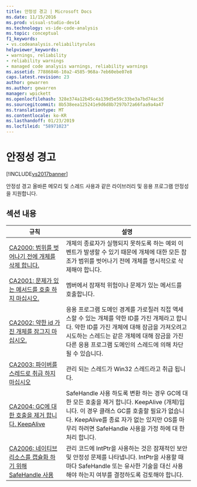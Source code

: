 ```yaml
---
title: 안정성 경고 | Microsoft Docs
ms.date: 11/15/2016
ms.prod: visual-studio-dev14
ms.technology: vs-ide-code-analysis
ms.topic: conceptual
f1_keywords:
- vs.codeanalysis.reliabilityrules
helpviewer_keywords:
- warnings, reliability
- reliability warnings
- managed code analysis warnings, reliability warnings
ms.assetid: 77886846-10a2-4585-968a-7eb60ebe07e8
caps.latest.revision: 23
author: gewarren
ms.author: gewarren
manager: wpickett
ms.openlocfilehash: 328e374a12b45c4a139d5e59c33be3a7bd74ac3d
ms.sourcegitcommit: 8b538eea125241e9d6d8b7297b72a66faa9a4a47
ms.translationtype: MT
ms.contentlocale: ko-KR
ms.lasthandoff: 01/23/2019
ms.locfileid: "58971023"
---
```

# <a name="reliability-warnings"></a>안정성 경고
[!INCLUDE[vs2017banner](../includes/vs2017banner.md)]

안정성 경고 올바른 메모리 및 스레드 사용과 같은 라이브러리 및 응용 프로그램 안정성을 지원합니다.  
  
## <a name="in-this-section"></a>섹션 내용  
  
|규칙|설명|  
|----------|-----------------|  
|[CA2000: 범위를 벗어나기 전에 개체를 삭제 합니다.](../code-quality/ca2000-dispose-objects-before-losing-scope.md)|개체의 종료자가 실행되지 못하도록 하는 예외 이벤트가 발생할 수 있기 때문에 개체에 대한 모든 참조가 범위를 벗어나기 전에 개체를 명시적으로 삭제해야 합니다.|  
|[CA2001: 문제가 있는 메서드를 호출 하지 마십시오.](../code-quality/ca2001-avoid-calling-problematic-methods.md)|멤버에서 잠재적 위험이나 문제가 있는 메서드를 호출합니다.|  
|[CA2002: 약한 id 가진 개체를 잠그지 마십시오.](../code-quality/ca2002-do-not-lock-on-objects-with-weak-identity.md)|응용 프로그램 도메인 경계를 가로질러 직접 액세스할 수 있는 개체를 약한 ID를 가진 개체라고 합니다. 약한 ID를 가진 개체에 대해 잠금을 가져오려고 시도하는 스레드는 같은 개체에 대해 잠금을 가진 다른 응용 프로그램 도메인의 스레드에 의해 차단될 수 있습니다.|  
|[CA2003: 파이버를 스레드로 취급 하지 마십시오](../code-quality/ca2003-do-not-treat-fibers-as-threads.md)|관리 되는 스레드가 Win32 스레드라고 취급 됩니다.|  
|[CA2004: GC에 대 한 호출을 제거 합니다. KeepAlive](../code-quality/ca2004-remove-calls-to-gc-keepalive.md)|SafeHandle 사용 하도록 변환 하는 경우 GC에 대 한 모든 호출을 제거 합니다. KeepAlive (개체)입니다. 이 경우 클래스 GC를 호출할 필요가 없습니다. KeepAlive를 종료 자가 없는 있지만 OS를 마무리 하려면 SafeHandle 사용을 가정 하에 대 한 처리 합니다.|  
|[CA2006: 네이티브 리소스를 캡슐화 하기 위해 SafeHandle 사용](../code-quality/ca2006-use-safehandle-to-encapsulate-native-resources.md)|관리 코드에 IntPtr을 사용하는 것은 잠재적인 보안 및 안정성 문제를 나타냅니다. IntPtr을 사용할 때마다 SafeHandle 또는 유사한 기술을 대신 사용해야 하는지 여부를 결정하도록 검토해야 합니다.|
